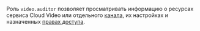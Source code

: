 Роль `video.auditor` позволяет просматривать информацию о ресурсах сервиса Cloud Video или отдельного [канала](../../video/concepts/index.md#channels), их настройках и назначенных [правах доступа](../../iam/concepts/access-control/index.md).
